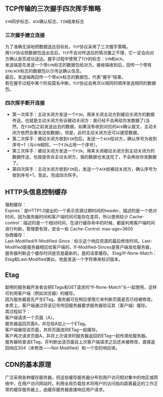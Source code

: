 ## TCP传输的三次握手四次挥手策略
`SYN`同步标志、`ACK`确认标志、`FIN`结束标志

### 三次握手建立连接
为了准确无误地把数据送达目标处，`TCP`协议采用了三次握手策略。  
用`TCP`协议把数据包送出去后，`TCP`不会对传送后的情况置之不理，它一定会向对方确认是否成功送达。握手过程中使用了`TCP`的标志：`SYN`和`ACK`。  
发送端首先发送一个带`SYN`标志的数据包给对方。接收端收到后，回传一个带有`SYN/ACK`标志的数据包以示传达确认信息。  
最后，发送端再回传一个带`ACK`标志的数据包，代表“握手”结束。  
若在握手过程中某个阶段莫名中断，`TCP`协议会再次以相同的顺序发送相同的数据包。

### 四次挥手断开连接
- 第一次挥手：主动关闭方发送一个`FIN`，用来关闭主动方到被动关闭方的数据传送，也就是主动关闭方告诉被动关闭方：我已经不会再给你发数据了(当然，在`FIN`包之前发送出去的数据，如果没有收到对应的`ACK`确认报文，主动关闭方依然会重发这些数据)，但是，此时主动关闭方还可以接受数据。
- 第二次挥手：被动关闭方收到`FIN`包后，发送一个`ACK`给对方，确认序号为收到序号+1（与`SYN`相同，一个`FIN`占用一个序号）。
- 第三次挥手：被动关闭方发送一个`FIN`，用来关闭被动关闭方到主动关闭方的数据传送，也就是告诉主动关闭方，我的数据也发送完了，不会再给你发数据了。
- 第四次挥手：主动关闭方收到`FIN`后，发送一个`ACK`给被动关闭方，确认序号为收到序号+1，至此，完成四次挥手。

## HTTP头信息控制缓存
强制缓存：  
Expires：是HTTP1.0提出的一个表示资源过期时间的header，描述的是一个绝对时间，因为服务器时间和客户端时间可能存在差异，所以使用较少
Cache-control：描述的是一个相对时间，在进行缓存命中的时候，都是利用客户端时间进行判断，管理更有效，安全一些 Cache-Control: max-age=3600  
协商缓存：  
Last-Modified/If-Modified-Since：标示这个响应资源的最后修改时间。Last-Modified是服务器相应给客户端的，If-Modified-Sinces是客户端发给服务器，服务器判断这个缓存时间是否是最新的，是的话拿缓存。
Etag/If-None-Match：Etag和Last-Modified类似，他是发送一个字符串来标识版本。

## Etag
聪明的服务器开发者会把ETags和GET请求的“If-None-Match”头一起使用，这样可利用客户端（例如浏览器）的缓存。  
因为服务器首先产生ETag，服务器可在稍后使用它来判断页面是否已经被修改。  
本质上，客户端通过将该记号传回服务器要求服务器验证其（客户端）缓存。  
其过程如下：  
客户端请求一个页面（A）。  
服务器返回页面A，并在给A加上一个ETag。  
客户端展现该页面，并将页面连同ETag一起缓存。  
客户再次请求页面A，并将上次请求时服务器返回的ETag一起传递给服务器。  
服务器检查该ETag，并判断出该页面自上次客户端请求之后还未被修改，直接返回响应304（未修改——Not Modified）和一个空的响应体。  

## CDN的基本原理
广泛采用各种缓存服务器，将这些缓存服务器分布到用户访问相对集中的地区或网络中，在用户访问网站时，利用全局负载技术将用户的访问指向距离最近的工作正常的缓存服务器上，由缓存服务器直接响应用户请求。


